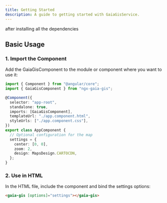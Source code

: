 ```yaml
---
title: Getting Started
description: A guide to getting started with GaiaGisService.
---
```


after installing all the dependencies

## Basic Usage

### 1. Import the Component

Add the GaiaGisComponent to the module or component where you want to use it:

```typescript
import { Component } from "@angular/core";
import { GaiaGisComponent } from "ngx-gaia-gis";

@Component({
  selector: "app-root",
  standalone: true,
  imports: [GaiaGisComponent],
  templateUrl: "./app.component.html",
  styleUrls: ["./app.component.css"],
})
export class AppComponent {
  // Optional configuration for the map
  settings = {
    center: [0, 0],
    zoom: 2,
    design: MapsDesign.CARTOCDN,
  };
}
```

### 2. Use in HTML

In the HTML file, include the <gaia-gis> component and bind the settings options:

```html
<gaia-gis [options]="settings"></gaia-gis>
```

